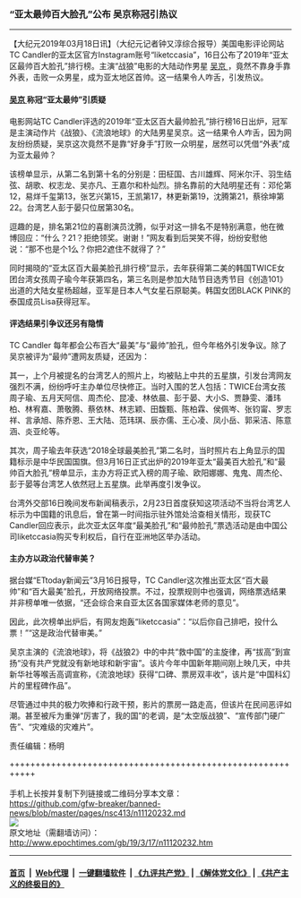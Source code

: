 ### “亚太最帅百大脸孔”公布 吴京称冠引热议
------------------------

<p>
 【大纪元2019年03月18日讯】（大纪元记者钟又淳综合报导）美国电影评论网站TC Candler的亚太区官方Instagram账号“liketccasia”，16日公布了2019年“亚太区最帅百大脸孔”排行榜。主演“战狼”电影的大陆动作男星
 <a href="http://www.epochtimes.com/gb/tag/%E5%90%B4%E4%BA%AC.html">
  吴京
 </a>
 ，竟然不靠身手靠外表，击败一众男星，成为亚太地区首帅。这一结果令人咋舌，引发热议。
</p>
<h4>
 <a href="http://www.epochtimes.com/gb/tag/%E5%90%B4%E4%BA%AC.html">
  吴京
 </a>
 称冠“亚太最帅”引质疑
</h4>
<p>
 电影网站TC Candler评选的2019年“亚太区百大最帅脸孔”排行榜16日出炉，冠军是主演动作片《战狼》、《流浪地球》的大陆男星吴京。这一结果令人咋舌，因为网友纷纷质疑，吴京这次竟然不是靠“好身手”打败一众明星，居然可以凭借“外表”成为亚太最帅？
</p>
<p>
 该榜单显示，从第二名到第十名的分别是：田柾国、古川雄辉、阿米尔汗、羽生结弦、胡歌、权志龙、吴亦凡、王嘉尔和朴灿烈。排名靠前的大陆明星还有：邓伦第12，易烊千玺第13，张艺兴第15，王凯第17，林更新第19，沈腾第21，蔡徐坤第22。台湾艺人彭于晏只位居第30名。
</p>
<p>
 逗趣的是，排名第21位的喜剧演员沈腾，似乎对这一排名不是特别满意，他在微博回应：“什么？21？拒绝领奖。谢谢！”网友看到后哭笑不得，纷纷安慰他说：“那不也是个1么？你把2遮住不就得了？”
</p>
<p>
 同时揭晓的“亚太区百大最美脸孔排行榜”显示，去年获得第二美的韩国TWICE女团台湾女孩周子瑜今年获第四名，第三名则是参加大陆节目选秀节目《创造101》出道的大陆女星杨超越，亚军是日本人气女星石原聪美。韩国女团BLACK PINK的泰国成员Lisa获得冠军。
</p>
<h4>
 评选结果引争议还另有隐情
</h4>
<p>
 TC Candler 每年都会公布百大“最美”与“最帅”脸孔，但今年格外引发争议。除了吴京被评为“最帅”遭网友质疑，还因为：
</p>
<p>
 其一，上个月被提名的台湾艺人的照片上，均被贴上中共的五星旗，引发台湾网友强烈不满，纷纷呼吁主办单位尽快修正。当时入围的艺人包括：TWICE台湾女孩周子瑜、五月天阿信、周杰伦、昆凌、林依晨、彭于晏、大小S、贾静雯、潘玮柏、林宥嘉、萧敬腾、蔡依林、林志颖、田馥甄、陈柏霖、侯佩岑、张钧甯、罗志祥、言承旭、陈乔恩、王大陆、范玮琪、辰亦儒、王心凌、凤小岳、郭采洁、陈意涵、炎亚纶等。
</p>
<p>
 其次，周子瑜去年获选“2018全球最美脸孔”第二名时，当时照片右上角显示的国籍标示是中华民国国旗。但3月16日正式出炉的2019年亚太“最美百大脸孔”和“最帅百大脸孔”榜单显示，主办方将正式入榜的周子瑜、欧阳娜娜、鬼鬼、周杰伦、彭于晏等台湾艺人依然冠上五星旗。此举再度引发争议。
</p>
<p>
 台湾外交部16日晚间发布新闻稿表示，2月23日首度获知这项活动不当将台湾艺人标示为中国籍的讯息后，曾在第一时间指示驻外馆处洽查相关情形，现获TC Candler回应表示，此次亚太区年度“最美脸孔”和“最帅脸孔”票选活动是由中国公司liketccasia购买专利权后，自行在亚洲地区举办活动。
</p>
<h4>
 主办方以政治代替审美？
</h4>
<p>
 据台媒“ETtoday新闻云”3月16日报导，TC Candler这次推出亚太区“百大最帅”和“百大最美”脸孔，开放网络投票。不过，投票规则中也强调，网络票选结果并非榜单唯一依据，“还会综合来自亚太区各国家媒体老师的意见”。
</p>
<p>
 因此，此次榜单出炉后，有网友炮轰“liketccasia”：“以后你自己排吧，投什么票！”“这是政治代替审美。”
</p>
<p>
 吴京主演的《流浪地球》，将《战狼2》中的中共“救中国”的主旋律，再“拔高”到宣扬“没有共产党就没有新地球和新宇宙”。该片今年中国新年期间刚上映几天，中共新华社等喉舌高调宣称，《流浪地球》获得“口碑、票房双丰收”，该片是“中国科幻片的里程碑作品”。
</p>
<p>
 尽管通过中共的极力吹捧和行政干预，影片的票房一路走高，但该片在民间恶评如潮。甚至被斥为重弹“厉害了，我的国”的老调，是“太空版战狼”、“宣传部门硬广告”、“灾难级的灾难片”。
</p>
<p>
 责任编辑：杨明
</p>

+++++++++++++++++++++++++++++++++++++++++++++++++++++++++++<br/><br/>
手机上长按并复制下列链接或二维码分享本文章：<br/>
https://github.com/gfw-breaker/banned-news/blob/master/pages/nsc413/n11120232.md <br/>
<a href='https://github.com/gfw-breaker/banned-news/blob/master/pages/nsc413/n11120232.md'><img src='https://github.com/gfw-breaker/banned-news/blob/master/pages/nsc413/n11120232.md.png'/></a> <br/>
原文地址（需翻墙访问）：http://www.epochtimes.com/gb/19/3/17/n11120232.htm


------------------------
#### [首页](https://github.com/gfw-breaker/banned-news/blob/master/README.md) &nbsp;|&nbsp; [Web代理](https://github.com/labour-camp/helloworld) &nbsp;|&nbsp; [一键翻墙软件](https://github.com/gfw-breaker/nogfw/blob/master/README.md) &nbsp;| [《九评共产党》](https://github.com/gfw-breaker/9ping.md/blob/master/README.md#九评之一评共产党是什么) | [《解体党文化》](https://github.com/gfw-breaker/jtdwh.md/blob/master/README.md) | [《共产主义的终极目的》](https://github.com/gfw-breaker/gczydzjmd.md/blob/master/README.md)

